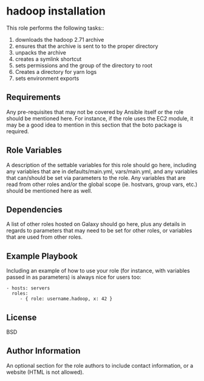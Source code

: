 hadoop installation
=========

This role performs the following tasks::

   1. downloads the hadoop 2.71 archive
   2. ensures that the archive is sent to to the proper directory
   3. unpacks the archive
   4. creates a symlink shortcut
   5. sets permissions and the group of the directory to root
   6. Creates a directory for yarn logs
   7. sets environment exports

Requirements
------------

Any pre-requisites that may not be covered by Ansible itself or the role should be mentioned here. For instance, if the role uses the EC2 module, it may be a good idea to mention in this section that the boto package is required.

Role Variables
--------------

A description of the settable variables for this role should go here, including any variables that are in defaults/main.yml, vars/main.yml, and any variables that can/should be set via parameters to the role. Any variables that are read from other roles and/or the global scope (ie. hostvars, group vars, etc.) should be mentioned here as well.

Dependencies
------------

A list of other roles hosted on Galaxy should go here, plus any details in regards to parameters that may need to be set for other roles, or variables that are used from other roles.

Example Playbook
----------------

Including an example of how to use your role (for instance, with variables passed in as parameters) is always nice for users too:

    - hosts: servers
      roles:
         - { role: username.hadoop, x: 42 }

License
-------

BSD

Author Information
------------------

An optional section for the role authors to include contact information, or a website (HTML is not allowed).
